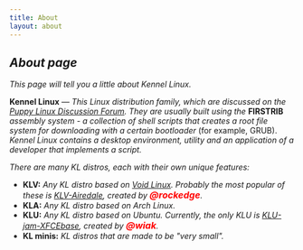 ```yaml
---
title: About
layout: about
---
```



## _About page_


_This page will tell you a little about Kennel Linux._


**Kennel Linux** — _This Linux distribution family, which are discussed on the [Puppy Linux Discussion Forum](https://forum.puppylinux.com/viewforum.php?f=228).
They are usually built using the_ **FIRSTRIB** _assembly system - a collection of shell scripts that creates a root file system for downloading with a certain bootloader_ (for example, GRUB).
_Kennel Linux contains a desktop environment, utility and an application of a developer that implements a script._ 


_There are many KL distros, each with their own unique features:_

- **KLV:** _Any KL distro based on [Void Linux](https://voidlinux.org/). Probably the most popular of these is [KLV-Airedale](https://forum.puppylinux.com/viewforum.php?f=191), created by <span style="color:red;font-weight:700;font-size:16px">@rockedge</span>._
- **KLA:** _Any KL distro based on Arch Linux._
- **KLU:** _Any KL distro based on Ubuntu. Currently, the only KLU is [KLU-jam-XFCEbase](https://forum.puppylinux.com/viewtopic.php?t=7866), created by <span style="color:red;font-weight:700;font-size:16px">@wiak</span>._
- **KL minis:** _KL distros that are made to be "very small"._
